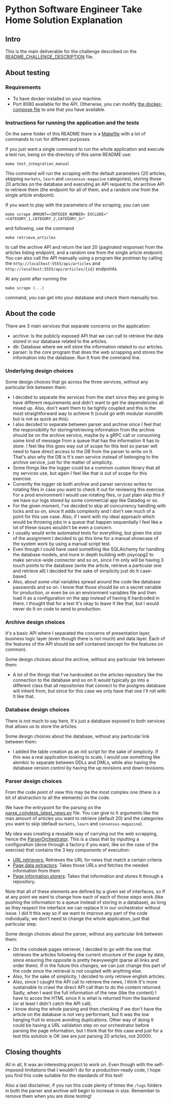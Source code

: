 # Python Software Engineer Take Home Solution Explanation

## Intro

This is the main deliverable for the challenge described on the [README_CHALLENGE_DESCRIPTION](README_CHALLENGE_DESCRIPTION.md)
file.

## About testing

### Requirements

- To have docker installed on your machine.
- Port 8080 available for the API. Otherwise, you can modify [the docker-compose file](./services/archive/docker-compose-archive.yaml)
to one that you have available.


### Instructions for running the application and the tests

On the same folder of this README there is a [Makefile](./Makefile) with a lot of commands to run for different purposes.

If you just want a single command to run the whole application and execute a test run, being on the directory of
this same README use:
```
make test_integration_manual
```
This command will run the scraping with the default parameters (20 articles, skipping `markets`, `learn` 
and `consensus-magazine` categories), storing those 20 articles on the database and executing an API request to
the archive API to retrieve them (the endpoint for all of them, and a random one from the single article endpoint).

If you want to play with the parameters of the scraping, you can use:
```
make scrape AMOUNT=<INTEGER_NUMBER> EXCLUDE="<CATEGORY_1,CATEGORY_2,CATEGORY_3>"
```
and following, use the command
```
make retrieve_articles
```
to call the archive API and return the last 20 (paginated response) from the articles listing endpoint, and a random
one from the single article endpoint. You can also call the API manually using a program like postman by calling the
`http://localhost:5555/api/articles` and `http://localhost:5555/api/articles/{id}` endpoints.

At any point after running the
```
make scrape (...)
```
command, you can get into your database and check them manually too.

## About the code

There are 3 main services that separate concerns on the application:

- archive: Is the publicly exposed API that we can call to retrieve the data stored in our database related to the articles.
- db: Database where we will store the information related to our articles.
- parser: Is the core program that does the web scrapping and stores the information into the database. Run It from the command line.

### Underlying design choices

Some design choices that go across the three services, without any particular link between them:

- I decided to separate the services from the start since they are going to have different requirements and didn't want 
to get the dependencies all mixed up. Also, don't want them to be tightly coupled and this is the most straightforward
way to achieve It (could go with modular monolith but is not as quick as this).
- I also decided to separate between parser and archive since I feel that the responsibility for storing/retrieving
information from the archive should be on the archive service, maybe by a gRPC call or consuming some kind of message from
a queue that has the information It has to store. I feel like this goes way out of scope for this test so parser will
need to have direct access to the DB from the parser to write on It. That's also why the DB is It's own service instead 
of belonging to the archive service, just for the matter of simplicity.
- Some things like the logger could be a common custom library that all my services use, but again I feel like that is out
of scope for this exercise.
- Currently the logger ob both archive and parser services writes to rotating files in case you want to check It out for 
reviewing this exercise. For a prod environment I would use rotating files, or just plain skip this if we have our logs 
stored by some commercial app like Datadog or so.
- For the given moment, I've decided to skip all concurrency handling with locks and so on, since It adds complexity and
I don't see much of a point for this use case. Also, if I went with my ideal approach which would be throwing jobs in a
queue that happen sequentially I feel like a lot of these issues wouldn't be even a concern.
- I usually would write automated tests for everything, but given the size of the assignment I decided to go this time for
a manual showcase of the system work by using a manual script test.
- Even though I could have used something like SQLAlchemy for handling the database models, and more in depth building
with psycopg2 to make service-wide connector and so on, since I'm only will be having 3 touch points to the database
(write the article, retrieve a particular one and retrieve all) I decided for the sake of simplicity just do It case-based.
- Also, about some vital variables spread around the code like database passwords and so on. I know that those should be on a secret
variable for production, or even be on an environment variables file and then load It as a configuration on the app instead
of having It hardcoded in there. I thought that for a test It's okay to leave It like that, but I would never do It on
code to send to production.

### Archive design choices

It's a basic API where I separated the concerns of presentation layer, business logic layer (even though there is not much)
and data layer. Each of the features of the API should be self contained (except for the features on common).

Some design choices about the archive, without any particular link between them:

- A lot of the things that I've hardcoded on the articles repository like the connection to the database and so on It would
typically go into a different class that all repositories that connect to the postgres database will inherit from, but since
for this case we only have that one I'll roll with It like that.

### Database design choices

There is not much to say here, It's just a database exposed to both services that allows us to store the articles.

Some design choices about the database, without any particular link between them:

- I added the table creation as an init script for the sake of simplicity. If this was a real application looking to scale,
I would use something like alembic to separate between DDLs and DMLs, while also having the database version control by
having the up revisions and down revisions.

### Parser design choices

From the code point of view this may be the most complex one (there is a bit of abstraction to all the elements) on the code.

We have the entrypoint for the parsing on the [parse_coindesk_latest_news.py](./services/parser/commands/parse_coindesk_latest_news.py) file.
You can give to It arguments like the max amount of articles you want to retrieve (default 20) and the categories you want
to skip (default `markets`, `learn` and `consensus-magazine`).

My idea was creating a reusable way of carrying out the web scrapping, hence the [ParserOrchestrator](./services/parser/app/orchestration/parser_orchestrator.py).
This is a class that by inputting a configuration (done through a factory if you want, like on the case of the exercise) that contains
the 3 key components of execution:
- [URL retrievers:](./services/parser/app/url_retriever) Retrieves the URL for news that match a certain criteria
- [Page data extractors](./services/parser/app/extractor): Takes those URLs and fetches the needed information from them
- [Page information storers](./services/parser/app/storer): Takes that information and stores It through a repository.

Note that all of these elements are defined by a given set of interfaces, so If at any point we want to change how each of
each of those steps work (like pushing the information to a queue instead of storing in a database), as long as they respect
the interface we can replace It in our orchestrator without issue. I did It this way so if we want to improve any part of
the code individually, we don't need to change the whole application, just that particular step.

Some design choices about the parser, without any particular link between them:

- On the coindesk pages retriever, I decided to go with the one that retrieves the articles following the current structure
of the page by date, since ensuring the opposite is pretty heavyweight (parse all links and order them). If in the future
this changes, we can just change this part of the code since the retrieval is not coupled with anything else.
- Also, for the sake of simplicity, I decided to only retrieve english articles.
- Also, since I caught the API call to retrieve the news, I think It's more sustainable to crawl the direct API call than
to do the content returned. Sadly, when I want the full information of the new (like the content) I have to acces the HTML
since It is what is returned from the backend (or at least I didn't catch the API call).
- I know doing the whole parsing and then checking if we don't have the article on the database is not very performant,
but It was the low hanging fruit to ensure avoiding duplications. Other way of doing It could be having a URL validation
step on our orchestrator before parsing the page information, but I think that for this case and just for a test this
solution is OK (we are just parsing 20 articles, not 2000!).

## Closing thoughts

All in all, It was an interesting project to work on. Even though with the self-imposed limitations that I wouldn't do for
a production-ready code, I hope you find this code suitable for the standards of this test!

Also a last disclaimer, if you run this code plenty of times the `/logs` folders in both the parser and archive will begin
to increase in size. Remember to remove them when you are done testing!
